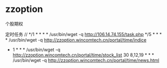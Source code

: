 # zzoption
个股期权


定时任务
// */1 * * * * /usr/bin/wget -q http://106.14.74.155/task.php
*/5 * * * * /usr/bin/wget -q http://zzoption.wincomtech.cn/portal/time/indice
* 1 * * * /usr/bin/wget -q http://zzoption.wincomtech.cn/portal/time/stock_list
30 8,12,19 * * * /usr/bin/wget -q http://zzoption.wincomtech.cn/portal/time/news.html